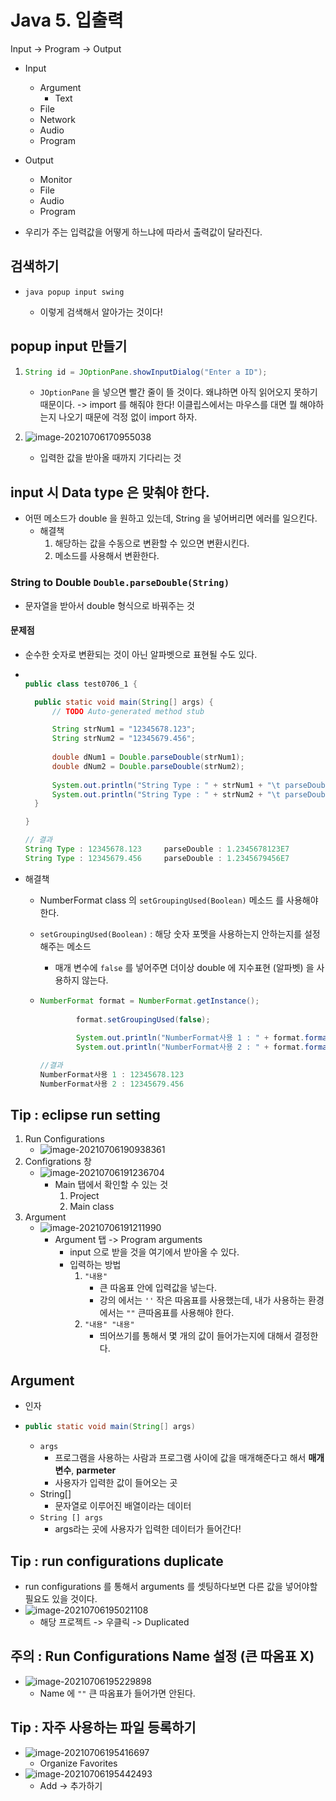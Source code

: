 # Java 5. 입출력



Input -> Program -> Output



- Input
  - Argument
    - Text
  - File
  - Network
  - Audio
  - Program
- Output
  - Monitor
  - File
  - Audio
  - Program



- 우리가 주는 입력값을 어떻게 하느냐에 따라서 출력값이 달라진다.



## 검색하기

- ```text
  java popup input swing
  ```

  - 이렇게 검색해서 알아가는 것이다!



## popup input 만들기



1. ```java
   String id = JOptionPane.showInputDialog("Enter a ID");
   ```

   - `JOptionPane` 을 넣으면 빨간 줄이 뜰 것이다.
     왜냐하면 아직 읽어오지 못하기 때문이다.
     -> import 를 해줘야 한다! 이클립스에서는 마우스를 대면 뭘 해야하는지 나오기 때문에 걱정 없이 import 하자.

2. ![image-20210706170955038]([JAVA_6]InputOutput.assets/image-20210706170955038.png)

   - 입력한 값을 받아올 때까지 기다리는 것





## input 시 Data type 은 맞춰야 한다.

- 어떤 메소드가 double 을 원하고 있는데, String 을 넣어버리면 에러를 일으킨다.
  - 해결책
    1. 해당하는 값을 수동으로 변환할 수 있으면 변환시킨다.
    2. 메소드를 사용해서 변환한다.



### String to Double `Double.parseDouble(String)`

- 문자열을 받아서 double 형식으로 바꿔주는 것



#### 문제점

- 순수한 숫자로 변환되는 것이 아닌 알파벳으로 표현될 수도 있다.

- ```java
  
  public class test0706_1 {
  
  	public static void main(String[] args) {
  		// TODO Auto-generated method stub
  
  		String strNum1 = "12345678.123";
  		String strNum2 = "12345679.456";
  		
  		double dNum1 = Double.parseDouble(strNum1);
  		double dNum2 = Double.parseDouble(strNum2);
  		
  		System.out.println("String Type : " + strNum1 + "\t parseDouble : " + dNum1);
  		System.out.println("String Type : " + strNum2 + "\t parseDouble : " + dNum2);
  	}
  
  }
  
  // 결과
  String Type : 12345678.123	 parseDouble : 1.2345678123E7
  String Type : 12345679.456	 parseDouble : 1.2345679456E7
  ```



- 해결책

  - NumberFormat class 의 `setGroupingUsed(Boolean)` 메소드 를 사용해야 한다.

  - `setGroupingUsed(Boolean)` : 해당 숫자 포멧을 사용하는지 안하는지를 설정해주는 메소드

    - 매개 변수에 `false` 를 넣어주면 더이상 double 에 지수표현 (알파벳) 을 사용하지 않는다.

  - ```java
    NumberFormat format = NumberFormat.getInstance();
    		
    		format.setGroupingUsed(false);
    		
    		System.out.println("NumberFormat사용 1 : " + format.format(dNum1));
    		System.out.println("NumberFormat사용 2 : " + format.format(dNum2));
    
    //결과
    NumberFormat사용 1 : 12345678.123
    NumberFormat사용 2 : 12345679.456
    ```





## Tip : eclipse run setting

1. Run Configurations
   - ![image-20210706190938361]([JAVA_6]InputOutput.assets/image-20210706190938361.png)
2. Configrations 창
   - ![image-20210706191236704]([JAVA_6]InputOutput.assets/image-20210706191236704.png)
     - Main 탭에서 확인할 수 있는 것
       1. Project
       2. Main class
3. Argument
   - ![image-20210706191211990]([JAVA_6]InputOutput.assets/image-20210706191211990.png)
     - Argument 탭 -> Program arguments
       - input 으로 받을 것을 여기에서 받아올 수 있다.
       - 입력하는 방법
         1. `"내용"`
            - 큰 따옴표 안에 입력값을 넣는다.
            - 강의 에서는 `''` 작은 따옴표를 사용했는데, 내가 사용하는 환경에서는 `""` 큰따옴표를 사용해야 한다.
         2. `"내용" "내용"`
            - 띄어쓰기를 통해서 몇 개의 값이 들어가는지에 대해서 결정한다.





## Argument

- 인자

- ```java
  public static void main(String[] args)
  ```

  - `args `
    - 프로그램을 사용하는 사람과 프로그램 사이에 값을 매개해준다고 해서 **매개변수**, **parmeter**
    - 사용자가 입력한 값이 들어오는 곳
  - String[]
    - 문자열로 이루어진 배열이라는 데이터
  - `String [] args`
    - args라는 곳에 사용자가 입력한 데이터가 들어간다!



## Tip : run configurations duplicate

- run configurations 를 통해서 arguments 를 셋팅하다보면 다른 값을 넣어야할 필요도 있을 것이다.
- ![image-20210706195021108]([JAVA_6]InputOutput.assets/image-20210706195021108.png)
  - 해당 프로젝트 -> 우클릭 -> Duplicated





## 주의 : Run Configurations Name 설정 (큰 따옴표 X)

- ![image-20210706195229898]([JAVA_6]InputOutput.assets/image-20210706195229898.png)
  - Name 에 `""` 큰 따옴표가 들어가면 안된다.



## Tip : 자주 사용하는 파일 등록하기

- ![image-20210706195416697]([JAVA_6]InputOutput.assets/image-20210706195416697.png)
  - Organize Favorites
- ![image-20210706195442493]([JAVA_6]InputOutput.assets/image-20210706195442493.png)
  - Add -> 추가하기



